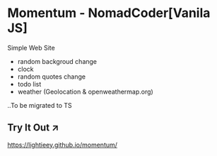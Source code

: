 # Momentum - NomadCoder[Vanila JS]
Simple Web Site

- random backgroud change
- clock
- random quotes change
- todo list
- weather (Geolocation & openweathermap.org)


..To be migrated to TS


## Try It Out ↗️ 
https://lightieey.github.io/momentum/
